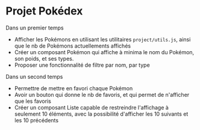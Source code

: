 # Projet Pokédex

Dans un premier temps

- Afficher les Pokémons en utilisant les utilitaires `project/utils.js`, ainsi que le nb de Pokémons actuellements affichés
- Créer un composant Pokémon qui affiche à minima le nom du Pokémon, son poids, et ses types.
- Proposer une fonctionnalité de filtre par nom, par type


Dans un second temps

- Permettre de mettre en favori chaque Pokémon
- Avoir un bouton qui donne le nb de favoris, et qui permet de n'afficher que les favoris
- Créer un composant Liste capable de restreindre l'affichage à seulement 10 éléments, avec la possibilité d'afficher les 10 suivants et les 10 précédents
